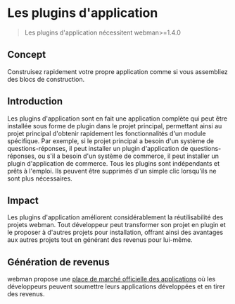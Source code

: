 # Les plugins d'application

> Les plugins d'application nécessitent webman>=1.4.0

## Concept
Construisez rapidement votre propre application comme si vous assembliez des blocs de construction.

## Introduction
Les plugins d'application sont en fait une application complète qui peut être installée sous forme de plugin dans le projet principal, permettant ainsi au projet principal d'obtenir rapidement les fonctionnalités d'un module spécifique. Par exemple, si le projet principal a besoin d'un système de questions-réponses, il peut installer un plugin d'application de questions-réponses, ou s'il a besoin d'un système de commerce, il peut installer un plugin d'application de commerce. Tous les plugins sont indépendants et prêts à l'emploi. Ils peuvent être supprimés d'un simple clic lorsqu'ils ne sont plus nécessaires.

## Impact
Les plugins d'application améliorent considérablement la réutilisabilité des projets webman. Tout développeur peut transformer son projet en plugin et le proposer à d'autres projets pour installation, offrant ainsi des avantages aux autres projets tout en générant des revenus pour lui-même.

## Génération de revenus
webman propose une [place de marché officielle des applications](https://www.workerman.net/apps) où les développeurs peuvent soumettre leurs applications développées et en tirer des revenus.
